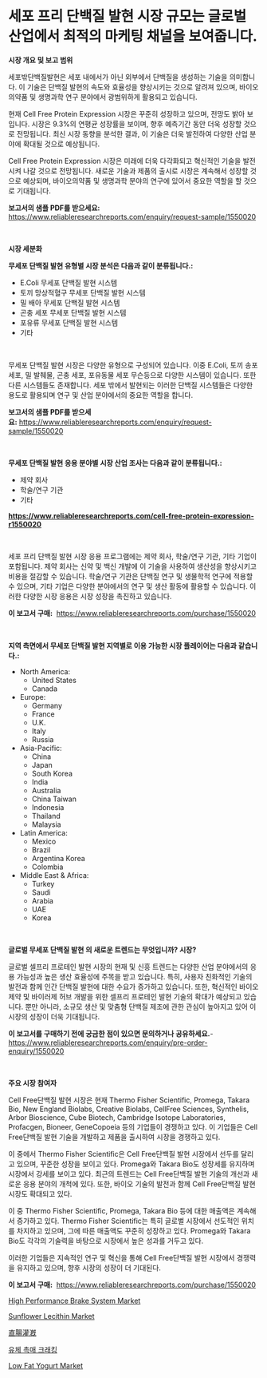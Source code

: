 <p><h1>세포 프리 단백질 발현 시장 규모는 글로벌 산업에서 최적의 마케팅 채널을 보여줍니다.</h1></p><p><strong>시장 개요 및 보고 범위</strong></p>
<p><p>세포밖단백질발현은 세포 내에서가 아닌 외부에서 단백질을 생성하는 기술을 의미합니다. 이 기술은 단백질 발현의 속도와 효율성을 향상시키는 것으로 알려져 있으며, 바이오의약품 및 생명과학 연구 분야에서 광범위하게 활용되고 있습니다. </p><p>현재 Cell Free Protein Expression 시장은 꾸준히 성장하고 있으며, 전망도 밝아 보입니다. 시장은 9.3%의 연평균 성장률을 보이며, 향후 예측기간 동안 더욱 성장할 것으로 전망됩니다. 최신 시장 동향을 분석한 결과, 이 기술은 더욱 발전하여 다양한 산업 분야에 확대될 것으로 예상됩니다.</p><p>Cell Free Protein Expression 시장은 미래에 더욱 다각화되고 혁신적인 기술을 발전시켜 나갈 것으로 전망됩니다. 새로운 기술과 제품의 출시로 시장은 계속해서 성장할 것으로 예상되며, 바이오의약품 및 생명과학 분야의 연구에 있어서 중요한 역할을 할 것으로 기대됩니다.</p></p>
<p><strong>보고서의 샘플 PDF를 받으세요:</strong> <a href="https://www.reliableresearchreports.com/enquiry/request-sample/1550020">https://www.reliableresearchreports.com/enquiry/request-sample/1550020</a></p>
<p>&nbsp;</p>
<p><strong>시장 세분화</strong></p>
<p><strong>무세포 단백질 발현 유형별 시장 분석은 다음과 같이 분류됩니다.:</strong></p>
<p><ul><li>E.Coli 무세포 단백질 발현 시스템</li><li>토끼 망상적혈구 무세포 단백질 발현 시스템</li><li>밀 배아 무세포 단백질 발현 시스템</li><li>곤충 세포 무세포 단백질 발현 시스템</li><li>포유류 무세포 단백질 발현 시스템</li><li>기타</li></ul></p>
<p>&nbsp;</p>
<p><p>무세포 단백질 발현 시장은 다양한 유형으로 구성되어 있습니다. 이중 E.Coli, 토끼 송포세포, 밀 발췌물, 곤충 세포, 포유동물 세포 무슨등으로 다양한 시스템이 있습니다. 또한 다른 시스템들도 존재합니다. 세포 밖에서 발현되는 이러한 단백질 시스템들은 다양한 용도로 활용되며 연구 및 산업 분야에서의 중요한 역할을 합니다.</p></p>
<p><strong>보고서의 샘플 PDF를 받으세요:</strong>&nbsp;<a href="https://www.reliableresearchreports.com/enquiry/request-sample/1550020">https://www.reliableresearchreports.com/enquiry/request-sample/1550020</a></p>
<p>&nbsp;</p>
<p><strong> 무세포 단백질 발현 응용 분야별 시장 산업 조사는 다음과 같이 분류됩니다.:</strong></p>
<p><ul><li>제약 회사</li><li>학술/연구 기관</li><li>기타</li></ul></p>
<p><strong><a href="https://www.reliableresearchreports.com/cell-free-protein-expression-r1550020">https://www.reliableresearchreports.com/cell-free-protein-expression-r1550020</a></strong></p>
<p>&nbsp;</p>
<p><p>세포 프리 단백질 발현 시장 응용 프로그램에는 제약 회사, 학술/연구 기관, 기타 기업이 포함됩니다. 제약 회사는 신약 및 백신 개발에 이 기술을 사용하여 생산성을 향상시키고 비용을 절감할 수 있습니다. 학술/연구 기관은 단백질 연구 및 생물학적 연구에 적용할 수 있으며, 기타 기업은 다양한 분야에서의 연구 및 생산 활동에 활용할 수 있습니다. 이러한 다양한 시장 응용은 시장 성장을 촉진하고 있습니다.</p></p>
<p><strong>이 보고서 구매:</strong>&nbsp; <a href="https://www.reliableresearchreports.com/purchase/1550020">https://www.reliableresearchreports.com/purchase/1550020</a></p>
<p>&nbsp;</p>
<p><strong>지역 측면에서 무세포 단백질 발현 지역별로 이용 가능한 시장 플레이어는 다음과 같습니다.:</strong></p>
<p><ul>
    <li>
        North America:
        <ul>
            <li>United States</li>
            <li>Canada</li>
        </ul>
    </li>
    <li>
        Europe:
        <ul>
            <li>Germany</li>
            <li>France</li>
            <li>U.K.</li>
            <li>Italy</li>
            <li>Russia</li>
        </ul>
    </li>
    <li>
        Asia-Pacific:
        <ul>
            <li>China</li>
            <li>Japan</li>
            <li>South Korea</li>
            <li>India</li>
            <li>Australia</li>
            <li>China Taiwan</li>
            <li>Indonesia</li>
            <li>Thailand</li>
            <li>Malaysia</li>
        </ul>
    </li>
    <li>
        Latin America:
        <ul>
            <li>Mexico</li>
            <li>Brazil</li>
            <li>Argentina Korea</li>
            <li>Colombia</li>
        </ul>
    </li>
    <li>
        Middle East & Africa:
        <ul>
            <li>Turkey</li>
            <li>Saudi</li>
            <li>Arabia</li>
            <li>UAE</li>
            <li>Korea</li>
        </ul>
    </li>
    </ul></p>
<p>&nbsp;</p>
<p><strong>글로벌 무세포 단백질 발현 의 새로운 트렌드는 무엇입니까? 시장?</strong></p>
<p><p>글로벌 셀프리 프로테인 발현 시장의 현재 및 신흥 트렌드는 다양한 산업 분야에서의 응용 가능성과 높은 생산 효율성에 주목을 받고 있습니다. 특히, 사용자 친화적인 기술의 발전과 함께 인간 단백질 발현에 대한 수요가 증가하고 있습니다. 또한, 혁신적인 바이오제약 및 바이러제 허브 개발을 위한 셀프리 프로테인 발현 기술의 확대가 예상되고 있습니다. 뿐만 아니라, 소규모 생산 및 맞춤형 단백질 제조에 관한 관심이 높아지고 있어 이 시장의 성장이 더욱 기대됩니다.</p></p>
<p><strong>이 보고서를 구매하기 전에 궁금한 점이 있으면 문의하거나 공유하세요.</strong>- <a href="https://www.reliableresearchreports.com/enquiry/pre-order-enquiry/1550020">https://www.reliableresearchreports.com/enquiry/pre-order-enquiry/1550020</a></p>
<p>&nbsp;</p>
<p><strong>주요 시장 참여자</strong></p>
<p><p>Cell Free단백질 발현 시장은 현재 Thermo Fisher Scientific, Promega, Takara Bio, New England Biolabs, Creative Biolabs, CellFree Sciences, Synthelis, Arbor Bioscience, Cube Biotech, Cambridge Isotope Laboratories, Profacgen, Bioneer, GeneCopoeia 등의 기업들이 경쟁하고 있다. 이 기업들은 Cell Free단백질 발현 기술을 개발하고 제품을 출시하여 시장을 경쟁하고 있다. </p><p>이 중에서 Thermo Fisher Scientific은 Cell Free단백질 발현 시장에서 선두를 달리고 있으며, 꾸준한 성장을 보이고 있다. Promega와 Takara Bio도 성장세를 유지하며 시장에서 강세를 보이고 있다. 최근의 트렌드는 Cell Free단백질 발현 기술의 개선과 새로운 응용 분야의 개척에 있다. 또한, 바이오 기술의 발전과 함께 Cell Free단백질 발현 시장도 확대되고 있다.</p><p>이 중 Thermo Fisher Scientific, Promega, Takara Bio 등에 대한 매출액은 계속해서 증가하고 있다. Thermo Fisher Scientific는 특히 글로벌 시장에서 선도적인 위치를 차지하고 있으며, 그에 따른 매출액도 꾸준히 성장하고 있다. Promega와 Takara Bio도 각각의 기술력을 바탕으로 시장에서 높은 성과를 거두고 있다.</p><p>이러한 기업들은 지속적인 연구 및 혁신을 통해 Cell Free단백질 발현 시장에서 경쟁력을 유지하고 있으며, 향후 시장의 성장이 더 기대된다.</p></p>
<p><strong>이 보고서 구매:</strong>&nbsp;&nbsp;<a href="https://www.reliableresearchreports.com/purchase/1550020">https://www.reliableresearchreports.com/purchase/1550020</a></p>
<p><p><a href="https://issuu.com/reportprime-2/docs/high-performance-brake-system-market-size-2030.ppt">High Performance Brake System Market</a></p><p><a href="https://github.com/seekum/Market-Research-Report-List-2/blob/main/sunflower-lecithin-market.md">Sunflower Lecithin Market</a></p><p><a href="https://github.com/adcxff01450218/Market-Research-Report-List-1/blob/main/964901118447.md">直腸灌漑</a></p><p><a href="https://medium.com/@zolajenkins98/%EC%9C%A0%EC%B2%B4-%EC%B4%89%EB%A7%A4-%EB%B6%84%ED%95%B4-%EC%8B%9C%EC%9E%A5-%EC%9C%A0%ED%98%95-%EC%9D%91%EC%9A%A9-%EB%B0%8F-%EC%A7%80%EB%A6%AC%EB%B3%84-%EC%A2%85%ED%95%A9-%ED%8F%89%EA%B0%80-3b4559364659">유체 촉매 크래킹</a></p><p><a href="https://github.com/nancykennedykellievqfqt2/Market-Research-Report-List-1/blob/main/low-fat-yogurt-market.md">Low Fat Yogurt Market</a></p></p>
